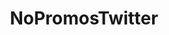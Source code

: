 ---
layout: depiction
title: NoPromosTwitter
min: 6.0
max: "9.3.3"
devices: iPhone, iPod, and iPad
screenshots: false
identifier: com.leftyfl1p.nopromostwitter
screenshotCount: 0
description: >
  Removes all forms of bullshit in twitter.app.
changelog: >
  - **1.0.1:** Added support for 9.3
---